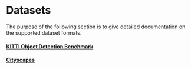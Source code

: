 # Datasets

The purpose of the following section is to give detailed documentation on the supported dataset formats.

#### [KITTI Object Detection Benchmark](#docs/Datasets/Kitti_Object)

#### [Cityscapes]()
